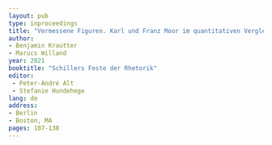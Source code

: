 ```yaml
---
layout: pub
type: inproceedings
title: "Vermessene Figuren. Karl und Franz Moor im quantitativen Vergleich"
author:
- Benjamin Krautter
- Marucs Willand
year: 2021
booktitle: "Schillers Feste der Rhetorik"
editor:
 - Peter-André Alt
 - Stefanie Hundehege
lang: de
address: 
- Berlin
- Boston, MA
pages: 107-138
---
```


